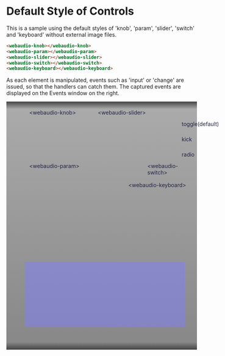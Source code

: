 <script src="../webaudio-controls.js"></script>

# Default Style of Controls  

This is a sample using the default styles of 
    'knob', 'param', 'slider', 'switch' and 'keyboard' without external image files.  

```html
<webaudio-knob></webaudio-knob>
<webaudio-param></webaudio-param>
<webaudio-slider></webaudio-slider>
<webaudio-switch></webaudio-switch>
<webaudio-keyboard></webaudio-keyboard>
```

As each element is manipulated, events such as 'input' or 'change' are issued,
so that the handlers can catch them.
The captured events are displayed on the Events window on the right.  

<div id="base" style="color:#224;width:500px;height:650px;position:relative;background:linear-gradient(#444 0%,#aaa 3%,#888 97%,#444 100%);">
  <webaudio-knob id="knob1" style="position:absolute;left:50px;top:60px"></webaudio-knob>
  <webaudio-knob id="knob2" style="position:absolute;left:130px;top:60px"></webaudio-knob>
  <webaudio-param link="knob1" style="position:absolute;left:65px;top:130px"></webaudio-param>
  <webaudio-param link="knob2" style="position:absolute;left:145px;top:130px"></webaudio-param>
  <webaudio-slider id="slider1" style="position:absolute;left:240px;top:50px"></webaudio-slider>
  <webaudio-slider id="slider2" direction="horz" style="position:absolute;left:280px;top:50px"></webaudio-slider>
  <webaudio-switch id="switch1" style="position:absolute;left:430px;top:50px"></webaudio-switch>
  <webaudio-switch id="switch2" type="kick" style="position:absolute;left:430px;top:90px"></webaudio-switch>
  <webaudio-switch id="switch2a" type="radio" group="r" value="1" style="position:absolute;left:370px;top:130px"></webaudio-switch>
  <webaudio-switch id="switch2b" type="radio" group="r" style="position:absolute;left:400px;top:130px"></webaudio-switch>
  <webaudio-switch id="switch2c" type="radio" group="r" style="position:absolute;left:430px;top:130px"></webaudio-switch>
  <webaudio-keyboard id="keyboard" style="position:absolute;left:48px;top:240px"></webaudio-keyboard>
  <webaudio-keyboard id="key2" width="160" height="20" keys="61" enable="0" colors="#000;#ccf;;#000;;#0fc;;#0fc" style="position:absolute;left:48px;top:380px">
  </webaudio-keyboard>
  <span style="position:absolute;left:60px;top:20px">&lt;webaudio-knob&gt;</span>
  <span style="position:absolute;left:60px;top:160px">&lt;webaudio-param&gt;</span>
  <span style="position:absolute;left:240px;top:20px">&lt;webaudio-slider&gt;</span>
  <span style="position:absolute;left:370px;top:160px">&lt;webaudio-switch&gt;</span>
  <span style="position:absolute;left:320px;top:210px">&lt;webaudio-keyboard&gt;</span>
  <span style="position:absolute;left:460px;top:50px">toggle(default)</span>
  <span style="position:absolute;left:460px;top:90px">kick</span>
  <span style="position:absolute;left:460px;top:130px">radio</span>
  <div style="position:absolute;left:48px;top:420px">
  <div id="events" style="background:rgba(128,128,255,0.5);padding:10px;color:#fff;text-align:left;width:400px;height:150px;overflow:scroll"></div>
  </div>
</div>

<script>
var message="";
var log=[];
var knobs = document.getElementsByTagName('webaudio-knob');
for(var i = 0; i < knobs.length; i++){
  knobs[i].addEventListener("input",Dump,false);
  knobs[i].addEventListener("change",Dump,false);
  knobs[i].addEventListener("click",Dump,false);
}
var sliders = document.getElementsByTagName('webaudio-slider');
for(var i = 0; i < sliders.length; i++){
  sliders[i].addEventListener("input",Dump,false);
  sliders[i].addEventListener("change",Dump,false);
  sliders[i].addEventListener("click",Dump,false);
}
var switches = document.getElementsByTagName('webaudio-switch');
for(var i = 0; i < switches.length; i++) {
    switches[i].addEventListener("input",Dump,false);
    switches[i].addEventListener("change",Dump,false);
    switches[i].addEventListener("click",Dump,false);
}
var key=document.getElementById("keyboard");
key.addEventListener('input',Dump,false);
key.addEventListener('change',Dump,false);
key.addEventListener('click',Dump,false);
key.addEventListener('note',Dump,false);
var key2=document.getElementById("key2");

function Dump(e) {
    var str="";
    if(e.target.id=="keyboard") {
        key2.setNote(e.note[0],e.note[1]);
        str=e.type + " : " + e.target.id + ".note = [" + e.note + "] ";
    }
    else
        str=e.type + " : " + e.target.id + ".value = " + e.target.value + " ";
    console.log(str);
    log.unshift(str);
    log.length=20;
    str="";
    for(var i=19;i>=0;--i) {
        if(log[i])
            str+=log[i]+"<br/>";
    }
    var evview=document.getElementById("events");
    evview.innerHTML=str;
    evview.scrollTop=evview.scrollHeight;
}
</script>
